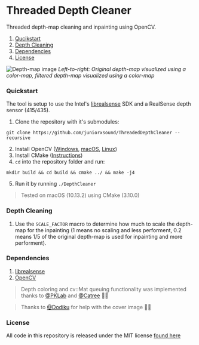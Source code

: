 # Threaded Depth Cleaner

Threaded depth-map cleaning and inpainting using OpenCV. 
1. [Qucikstart](#quickstart)
1. [Depth Cleaning](#depth-cleaning)
1. [Dependencies](#dependencies)
1. [License](#license)

![Depth-map image](https://github.com/juniorxsound/ThreadedDepthCleaner/blob/master/docs/depth_cleaning_top_bottom.jpg)
*Left-to-right: Original depth-map visualized using a color-map, filtered depth-map visualized using a color-map*  
### Quickstart
The tool is setup to use the Intel's [librealsense](https://github.com/IntelRealSense/librealsense) SDK and a RealSense depth sensor (415/435). 
1. Clone the repository with it's submodules:
```
git clone https://github.com/juniorxsound/ThreadedDepthCleaner --recursive
```
2. Install OpenCV ([Windows](https://docs.opencv.org/3.4/d3/d52/tutorial_windows_install.html#tutorial_windows_install_prebuilt), [macOS](https://www.pyimagesearch.com/2016/12/19/install-opencv-3-on-macos-with-homebrew-the-easy-way/), [Linux](https://www.learnopencv.com/install-opencv3-on-ubuntu/))
3. Install CMake ([Instructions](https://cmake.org/download/))
4. ```cd``` into the repository folder and run:
```
mkdir build && cd build && cmake ../ && make -j4
```
5. Run it by running ```./DepthCleaner```

> Tested on macOS (10.13.2) using CMake (3.10.0)

### Depth Cleaning
1. Use the ```SCALE_FACTOR``` macro to determine how much to scale the depth-map for the inpainting (1 means no scaling and less performent, 0.2 means 1/5 of the original depth-map is used for inpainting and more performent).

### Dependencies
1. [librealsense](https://github.com/IntelRealSense/librealsense)
1. [OpenCV](https://opencv.org)

> Depth coloring and cv::Mat queuing functionality was implemented thanks to [@PKLab](http://pklab.net/index.php?id=394&lang=EN) and [@Catree](https://stackoverflow.com/questions/42356562/realsense-opencv-depth-image-too-dark) 🙌🏻

> Thanks to [@Dodiku](https://github.com/dodiku) for help with the cover image 💪🏻

### License
All code in this repository is released under the MIT license [found here](https://github.com/juniorxsound/ThreadedDepthCleaner/blob/master/LICENSE)
